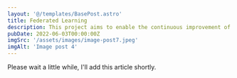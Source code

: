 ```yaml
---
layout: '@/templates/BasePost.astro'
title: Federated Learning
description: This project aims to enable the continuous improvement of clinical prediction models used in hospitals, while fully respecting the confidentiality of patient data thanks to federated learning.
pubDate: 2022-06-03T00:00:00Z
imgSrc: '/assets/images/image-post7.jpeg'
imgAlt: 'Image post 4'
---
```


Please wait a little while, I'll add this article shortly.
